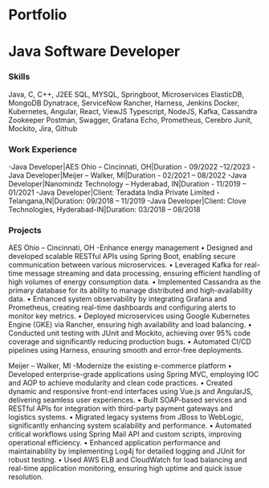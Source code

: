 # Portfolio

# Java Software Developer

### Skills
Java, C, C++, J2EE SQL, MYSQL, Springboot, Microservices ElasticDB, MongoDB Dynatrace, ServiceNow Rancher, Harness, Jenkins Docker, Kubernetes, Angular, React, ViewJS Typescript, NodeJS, Kafka, Cassandra Zookeeper Postman, Swagger, Grafana Echo, Prometheus, Cerebro Junit, Mockito, Jira, Github

### Work Experience
-Java Developer|AES Ohio – Cincinnati, OH|Duration - 09/2022 –12/2023
-Java Developer|Meijer – Walker, MI|Duration - 02/2021 – 08/2022
-Java Developer|Nanomindz  Technology – Hyderabad, IN|Duration - 11/2019 – 01/2021
-Java Developer|Client: Teradata India Private Limited - Telangana,IN|Duration: 09/2018 – 11/2019
-Java Developer|Client: Clove Technologies, Hyderabad-IN|Duration: 03/2018 – 08/2018

### Projects
AES Ohio – Cincinnati, OH
-Enhance energy management
•	Designed and developed scalable RESTful APIs using Spring Boot, enabling secure communication between various microservices.
•	Leveraged Kafka for real-time message streaming and data processing, ensuring efficient handling of high volumes of energy consumption data.
•	Implemented Cassandra as the primary database for its ability to manage distributed and high-availability data.
•	Enhanced system observability by integrating Grafana and Prometheus, creating real-time dashboards and configuring alerts to monitor key metrics.
•	Deployed microservices using Google Kubernetes Engine (GKE) via Rancher, ensuring high availability and load balancing.
•	Conducted unit testing with JUnit and Mockito, achieving over 95% code coverage and significantly reducing production bugs.
•	Automated CI/CD pipelines using Harness, ensuring smooth and error-free deployments.

Meijer – Walker, MI
-Modernize the existing e-commerce platform
•	Developed enterprise-grade applications using Spring MVC, employing IOC and AOP to achieve modularity and clean code practices.
•	Created dynamic and responsive front-end interfaces using Vue.js and AngularJS, delivering seamless user experiences.
•	Built SOAP-based services and RESTful APIs for integration with third-party payment gateways and logistics systems.
•	Migrated legacy systems from JBoss to WebLogic, significantly enhancing system scalability and performance.
•	Automated critical workflows using Spring Mail API and custom scripts, improving operational efficiency.
•	Enhanced application performance and maintainability by implementing Log4j for detailed logging and JUnit for robust testing.
•	Used AWS ELB and CloudWatch for load balancing and real-time application monitoring, ensuring high uptime and quick issue resolution.

